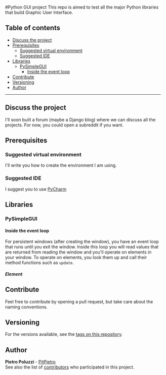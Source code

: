 #Python GUI project
This repo is aimed to test all the major Python libraries that build Graphic User Interface.

## Table of contents
- [Discuss the project](#discuss-the-project)
- [Prerequisites](#prerequisites)
    - [Suggested virtual environment](#suggested-virtual-environment)
    - [Suggested IDE](#suggested-ide)
- [Libraries](#libraries)
    - [PySimpleGUI](#pysimplegui)
        - [Inside the event loop](#inside-the-event-loop)
- [Contribute](#contribute)
- [Versioning](#versioning)
- [Author](#author)

<hr>

## Discuss the project
I'll soon built a forum (maybe a Django blog) where we can discuss all the projects. For now, you could open a subreddit if you want. 

## Prerequisites

### Suggested virtual environment
I'll write you how to create the environment I am using.

### Suggested IDE
I suggest you to use [PyCharm](https://www.jetbrains.com/pycharm/)

## Libraries

### PySimpleGUI

#### Inside the event loop
For persistent windows (after creating the window), you have an event loop that runs until you exit the window. Inside this loop you will read values that are returned from reading the window and you'll operate on elements in your window. To operate on elements, you look them up and call their method functions such as `update`.

##### Element 

## Contribute
Feel free to contribute by opening a pull request, but take care about the naming conventions.
## Versioning
For the versions available, see the [tags on this repository](https://github.com/PitPietro/pythonGUI/tags).

## Author
**Pietro Poluzzi** - [PitPietro](https://github.com/PitPietro)
<br>See also the list of [contributors](https://github.com/PitPietro/pythonGUI/contributors) who participated in this project.